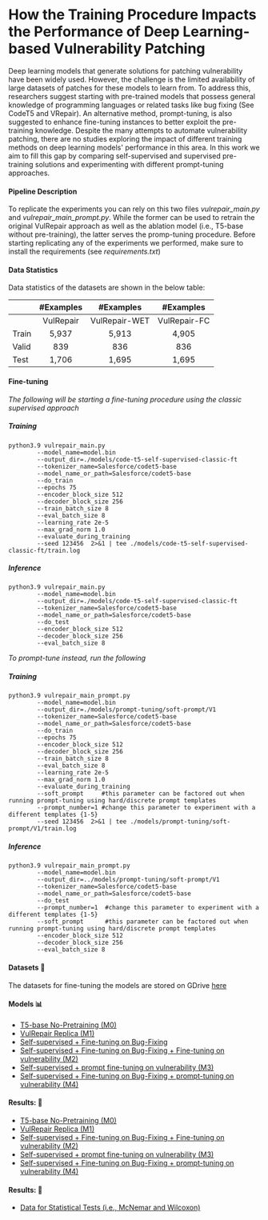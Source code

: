 # How the Training Procedure Impacts the Performance of Deep Learning-based Vulnerability Patching

Deep learning models that generate solutions for patching vulnerability have been widely used. However, the challenge is the limited availability of large datasets of patches for these models to learn from. To address this, researchers suggest starting with pre-trained models that possess general knowledge of programming languages or related tasks like bug fixing (See CodeT5 and VRepair). An alternative method, prompt-tuning, is also suggested to enhance fine-tuning instances to better exploit the pre-training knowledge. Despite the many attempts to automate vulnerability patching, there are no studies exploring the impact of different training methods on deep learning models' performance in this area. In this work we aim to fill this gap by comparing self-supervised and supervised pre-training solutions and experimenting with different prompt-tuning approaches. 

#### Pipeline Description

To replicate the experiments you can rely on this two files *vulrepair_main.py* and *vulrepair_main_prompt.py*.
While the former can be used to retrain the original VulRepair approach as well as the ablation model (i.e., T5-base without pre-training), the latter serves the promp-tuning procedure.  Before starting replicating any of the experiments we performed, make sure to install the requirements (see *requirements.txt*)

#### Data Statistics

Data statistics of the datasets are shown in the below table:

|         | #Examples   | #Examples       | #Examples
| ------- | :-------:   | :-------:       | :-------:
|         |   VulRepair |  VulRepair-WET  | VulRepair-FC
|  Train  |   5,937     |    5,913        |  4,905
|  Valid  |   839       |    836          |  836
|   Test  |   1,706     |    1,695        |  1,695

#### Fine-tuning  

*The following will be starting a fine-tuning procedure using the classic supervised approach*

##### Training

```shell
python3.9 vulrepair_main.py 
        --model_name=model.bin   
        --output_dir=./models/code-t5-self-supervised-classic-ft
        --tokenizer_name=Salesforce/codet5-base
        --model_name_or_path=Salesforce/codet5-base
        --do_train
        --epochs 75
        --encoder_block_size 512
        --decoder_block_size 256
        --train_batch_size 8     
        --eval_batch_size 8   
        --learning_rate 2e-5     
        --max_grad_norm 1.0     
        --evaluate_during_training     
        --seed 123456  2>&1 | tee ./models/code-t5-self-supervised-classic-ft/train.log

```

##### Inference

```shell
python3.9 vulrepair_main.py 
        --model_name=model.bin   
        --output_dir=./models/code-t5-self-supervised-classic-ft
        --tokenizer_name=Salesforce/codet5-base
        --model_name_or_path=Salesforce/codet5-base
        --do_test
        --encoder_block_size 512
        --decoder_block_size 256
        --eval_batch_size 8   
```

*To prompt-tune instead, run the following*

##### Training

```shell
python3.9 vulrepair_main_prompt.py 
        --model_name=model.bin   
        --output_dir=./models/prompt-tuning/soft-prompt/V1
        --tokenizer_name=Salesforce/codet5-base
        --model_name_or_path=Salesforce/codet5-base
        --do_train
        --epochs 75
        --encoder_block_size 512
        --decoder_block_size 256
        --train_batch_size 8     
        --eval_batch_size 8   
        --learning_rate 2e-5     
        --max_grad_norm 1.0     
        --evaluate_during_training    
        --soft_prompt     #this parameter can be factored out when running prompt-tuning using hard/discrete prompt templates
        --prompt_number=1 #change this parameter to experiment with a different templates {1-5} 
        --seed 123456  2>&1 | tee ./models/prompt-tuning/soft-prompt/V1/train.log

```

##### Inference

```shell
python3.9 vulrepair_main_prompt.py 
        --model_name=model.bin   
        --output_dir=../models/prompt-tuning/soft-prompt/V1
        --tokenizer_name=Salesforce/codet5-base
        --model_name_or_path=Salesforce/codet5-base
        --do_test
        --prompt_number=1  #change this parameter to experiment with a different templates {1-5}
        --soft_prompt      #this parameter can be factored out when running prompt-tuning using hard/discrete prompt templates
        --encoder_block_size 512
        --decoder_block_size 256
        --eval_batch_size 8   
```


#### Datasets :paperclip:

The datasets for fine-tuning the models are stored on GDrive <a href="https://drive.google.com/drive/folders/1-3eLMTVLx8evwC9ROUBq9q-IdYHuy_WK?usp=sharing">here</a>

#### Models :bar_chart:
* <a href="https://drive.google.com/drive/folders/1pU0iDzd9sEigLKNlefsS2GytYRA1kvRo?usp=sharing">T5-base No-Pretraining (M0)</a>
* <a href="https://drive.google.com/drive/folders/1H_E_RI6ejOllCSSuuVh5ClCau1T9Mpdy?usp=sharing">VulRepair Replica (M1)</a>
* <a href="https://drive.google.com/drive/folders/1F6MQSLpN9ZRPrE3HX91XmakeJY1-lFw3?usp=sharing">Self-supervised + Fine-tuning on Bug-Fixing</a>
* <a href="https://drive.google.com/drive/folders/1D7Y3xkZ6RqzAEZ9HjLfZgM0AoOpDWUNg?usp=sharing">Self-supervised + Fine-tuning on Bug-Fixing + Fine-tuning on vulnerability (M2)</a>
* <a href="https://drive.google.com/drive/folders/1CkVunUmOJP6gVjr7srppWEnCF8mIY8sc?usp=sharing">Self-supervised + prompt fine-tuning on vulnerability (M3)</a>
* <a href="https://drive.google.com/drive/folders/14gvGIWMOKHIpM2wBaOWA0X_ewaBHVgsx?usp=sharing">Self-supervised + Fine-tuning on Bug-Fixing + prompt-tuning on vulnerability (M4)</a>



#### Results:  :open_file_folder:
* <a href="https://drive.google.com/drive/folders/1nQiWNcEJ9SUG1BhedvyD9T5lGvfN3hGC?usp=sharing">T5-base No-Pretraining (M0)</a>
* <a href="https://drive.google.com/drive/folders/1IAXWF0emc9JN0l762YoXwLxp9j2VZZM7?usp=sharing">VulRepair Replica (M1)</a>
* <a href="https://drive.google.com/drive/folders/1hMdlw76hDMa8Dy7ICgr6ZnqTLFkbjv-t?usp=sharing">Self-supervised + Fine-tuning on Bug-Fixing + Fine-tuning on vulnerability (M2)</a>
* <a href="https://drive.google.com/drive/folders/1YBGVqtoZcnrF_--LXbEQvWwX9wtIe9T_?usp=sharing">Self-supervised + prompt fine-tuning on vulnerability (M3)</a>
* <a href="https://drive.google.com/drive/folders/1i0f1SzhfFYybWt79LnGais83YMYYe_rC?usp=sharing">Self-supervised + Fine-tuning on Bug-Fixing + prompt-tuning on vulnerability (M4)</a>


#### Results:  :open_file_folder:

* <a href="https://drive.google.com/drive/folders/1q5xqMNw3boRGqnSq5Lk0dAbjbtrSyQzM?usp=sharing">Data for Statistical Tests (i.e., McNemar and Wilcoxon)</a>